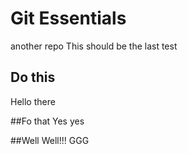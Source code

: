 # Git Essentials
another repo
This should be the last test

## Do this
Hello there

##Fo that
Yes yes

##Well Well!!!
GGG
